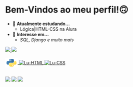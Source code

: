 # Bem-Vindos ao meu perfil!🙃
* 🌱 **Atualmente estudando...**  
   - Lógica|HTML-CSS na Alura
* 🤔 **Interesse em...**
   - *SQL, Django e muito mais*

<div align="left">
  <a href="https://github.com/LucasAsil">
  <img height="180em" src="https://github-readme-stats.vercel.app/api?username=LucasAsil&show_icons=true&theme=dark&include_all_commits=true&count_private=true"/>
  <img height="180em" src="https://github-readme-stats.vercel.app/api/top-langs/?username=LucasAsil&layout=compact&langs_count=7&theme=dark"/>
</div>

<div style="display: inline_block"><br>
   <img align="center" alt="Lu-Python "height="30" width="40" 
   <img src="https://raw.githubusercontent.com/devicons/devicon/master/icons/python/python-original.svg"/>
   <img align="center" alt="Lu-HTML "height="30" width="40" 
   <img src="https://cdn.jsdelivr.net/gh/devicons/devicon/icons/html5/html5-original.svg" />
   <img align="center" alt="Lu-CSS "height="30" width="40" 
   <img src="https://cdn.jsdelivr.net/gh/devicons/devicon/icons/css3/css3-original.svg" />
</div>   

##   

<div>   
   <a href= "mailto:lukkealvess@gmail.com"><img src="https://img.shields.io/badge/Gmail-D14836?style=for-the-badge&logo=gmail&logoColor=white"></a>
   <a href= "https://www.instagram.com/lukkealvess/"><img src="https://img.shields.io/badge/Instagram-E4405F?style=for-the-badge&logo=instagram&logoColor=white"></a>      
   <a href= "https://www.linkedin.com/in/lucas-alves-silva-7b7579228/"><img src="https://img.shields.io/badge/LinkedIn-0077B5?style=for-the-badge&logo=linkedin&logoColor=white"></a>      
</div>
